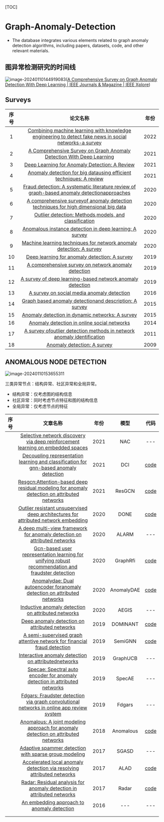 [TOC]

#  **Graph-Anomaly-Detection**

- The database integrates various elements related to graph anomaly detection algorithms, including papers, datasets, code, and other relevant materials.



## **图异常检测研究的时间线**

![image-20240110144919083](C:\Users\Le'novo\AppData\Roaming\Typora\typora-user-images\image-20240110144919083.png)([A Comprehensive Survey on Graph Anomaly Detection With Deep Learning | IEEE Journals & Magazine | IEEE Xplore](https://ieeexplore.ieee.org/abstract/document/9565320))



## **Surveys**

| 序号 |                           论文名称                           | 年份 |
| :--: | :----------------------------------------------------------: | :--: |
|  1   | [Combining machine learning with knowledge engineering to detect fake news in social networks-a survey](https://arxiv.org/abs/2201.08032) | 2022 |
|  2   | [A Comprehensive Survey on Graph Anomaly Detection With Deep Learning](https://ieeexplore.ieee.org/abstract/document/9565320) | 2021 |
|  3   | [Deep Learning for Anomaly Detection: A Review](https://dl.acm.org/doi/abs/10.1145/3439950) | 2021 |
|  4   | [Anomaly detection for big datausing efficient techniques: A review](https://link.springer.com/chapter/10.1007/978-981-15-3514-7_79) | 2021 |
|  5   | [Fraud detection: A systematic literature review of graph-based anomaly detectionapproaches](https://www.sciencedirect.com/science/article/pii/S0167923620300580) | 2020 |
|  6   | [A comprehensive surveyof anomaly detection techniques for high dimensional big data](https://journalofbigdata.springeropen.com/articles/10.1186/s40537-020-00320-x) | 2020 |
|  7   | [Outlier detection: Methods,models, and classification](https://dl.acm.org/doi/10.1145/3381028) | 2020 |
|  8   | [Anomalous instance detection in deep learning: A survey](https://www.semanticscholar.org/paper/Anomalous-Instance-Detection-in-Deep-Learning:-A-Bulusu-Kailkhura/86c12bb6fb6fb2956d1147bd1b15a788b6d07f6e) | 2020 |
|  9   | [Machine learning techniques for network anomaly detection: A survey](https://ieeexplore.ieee.org/abstract/document/9089465) | 2020 |
|  10  | [Deep learning for anomaly detection: A survey](https://arxiv.org/abs/1901.03407) | 2019 |
|  11  | [A comprehensive survey on network anomaly detection](https://link.springer.com/article/10.1007/s11235-018-0475-8) | 2019 |
|  12  | [A survey of deep learning-based network anomaly detection](https://link.springer.com/article/10.1007/s10586-017-1117-8) | 2019 |
|  13  | [A survey on social media anomaly detection](https://dl.acm.org/doi/10.1145/2980765.2980767) | 2016 |
|  14  | [Graph based anomaly detectionand description: A survey](https://link.springer.com/article/10.1007/s10618-014-0365-y) | 2015 |
|  15  | [Anomaly detection in dynamic networks: A survey](https://wires.onlinelibrary.wiley.com/doi/10.1002/wics.1347) | 2015 |
|  16  | [Anomaly detection in online social networks](https://www.sciencedirect.com/science/article/pii/S0378873314000331) | 2014 |
|  17  | [A survey ofoutlier detection methods in network anomaly identification](https://ieeexplore.ieee.org/abstract/document/8130440) | 2011 |
|  18  | [Anomaly detection: A survey](https://dl.acm.org/doi/10.1145/1541880.1541882) | 2009 |

## **ANOMALOUS NODE DETECTION**

![image-20240110153655311](C:\Users\Le'novo\AppData\Roaming\Typora\typora-user-images\image-20240110153655311.png)

三类异常节点：结构异常、社区异常和全局异常。

- 结构异常：仅考虑图的结构信息
- 社区异常：同时考虑节点特征和图的结构信息
- 全局异常：仅考虑节点的特征

| 序号 |                           文章名称                           | 年份 |    模型    |                             代码                             |
| :--: | :----------------------------------------------------------: | :--: | :--------: | :----------------------------------------------------------: |
|      | [Selective network discovery via deep reinforcement learning on embedded spaces](https://appliednetsci.springeropen.com/articles/10.1007/s41109-021-00365-8) | 2021 |    NAC     |                             ---                              |
|      | [Decoupling representation learning and classification for gnn-based anomaly detection](https://dl.acm.org/doi/10.1145/3404835.3462944) | 2021 |    DCI     |         [code](https://github.com/wyl7/DCI-pytorch)          |
|      | [Resgcn:Attention-based deep residual modeling for anomaly detection on attributed networks](https://dl.acm.org/doi/abs/10.1007/s10994-021-06044-0) | 2021 |   ResGCN   |         [code](https://bitbucket.org/paulpei/resgcn)         |
|      | [Outlier resistant unsupervised deep architectures for attributed network embedding](https://dl.acm.org/doi/10.1145/3336191.3371788) | 2020 |    DONE    |        [code](https://github.com/vasco95/DONE_AdONE)         |
|      | [A deep multi-view framework for anomaly detection on attributed networks](https://ieeexplore.ieee.org/abstract/document/9162509/) | 2020 |   ALARM    |                             ---                              |
|      | [Gcn-based user representation learning for unifying robust recommendation and fraudster detection](https://dl.acm.org/doi/abs/10.1145/3397271.3401165) | 2020 |  GraphRfi  |         [code](https://github.com/zsjdddhr/GraphRfi)         |
|      | [Anomalydae: Dual autoencoder foranomaly detection on attributed networks](https://ieeexplore.ieee.org/document/9053387/) | 2020 | AnomalyDAE |        [code](https://github.com/haoyfan/AnomalyDAE)         |
|      | [Inductive anomaly detection on attributed networks](https://dl.acm.org/doi/10.5555/3491440.3491619) | 2020 |   AEGIS    |                             ---                              |
|      | [Deep anomaly detection on attributed networks](https://epubs.siam.org/doi/abs/10.1137/1.9781611975673.67) | 2019 |  DOMINANT  | [code](https://github.com/kaize0409/GCN_AnomalyDetection_pytorch) |
|      | [A semi-supervised graph attentive network for financial fraud detection](https://ieeexplore.ieee.org/document/8970829) | 2019 |  SemiGNN   | [code](https://github.com/safe-graph/DGFraud/tree/master/algorithms/SemiGNN) |
|      | [Interactive anomaly detection on attributednetworks](https://dl.acm.org/doi/10.1145/3289600.3290964) | 2019 |  GraphUCB  |                             ---                              |
|      | [Specae: Spectral auto encoder for anomaly detection in attributed networks](https://dl.acm.org/doi/10.1145/3357384.3358074) | 2019 |   SpecAE   |                             ---                              |
|      | [Fdgars: Fraudster detection via graph convolutional networks in online app review system  ](https://dl.acm.org/doi/10.1145/3308560.3316586) | 2019 |   Fdgars   |                             ---                              |
|      | [Anomalous: A joint modeling approach for anomaly detection on attributed networks](https://www.ijcai.org/Proceedings/2018/0488.pdf) | 2018 | Anomalous  |         [code](https://github.com/zpeng27/ANOMALOUS)         |
|      | [Adaptive spammer detection with sparse group modeling](https://aaai.org/papers/00319-14887-adaptive-spammer-detection-with-sparse-group-modeling/) | 2017 |   SGASD    |                             ---                              |
|      | [Accelerated local anomaly detection via resolving attributed networks](https://www.ijcai.org/Proceedings/2017/0325.pdf) | 2017 |    ALAD    |         [code](https://github.com/ninghaohello/ALAD)         |
|      | [Radar: Residual analysis for anomaly detection in attributed networks](https://dl.acm.org/doi/10.5555/3172077.3172187) | 2017 |   Radar    |       [code](https://github.com/szumbrunn/radar-java)        |
|      | [An embedding approach to anomaly detection](https://ieeexplore.ieee.org/document/7498256) | 2016 |    ---     |                             ---                              |
|      |                                                              |      |            |                                                              |
|      |                                                              |      |            |                                                              |

